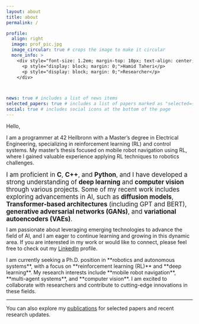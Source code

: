 ```yaml
---
layout: about
title: about
permalink: /

profile:
  align: right
  image: prof_pic.jpg
  image_circular: true # crops the image to make it circular
  more_info: >
    <div style="font-size: 1.2em; margin-top: 10px; text-align: center;">
      <p style="display: block; margin: 0;">Hamid Taheri</p>
      <p style="display: block; margin: 0;">Researcher</p>
    </div>



news: true # includes a list of news items
selected_papers: true # includes a list of papers marked as "selected={true}"
social: true # includes social icons at the bottom of the page
---
```


Hello,

I am a programmer at 42 Heilbronn with a Master’s degree in Electrical Engineering, specializing in reinforcement learning (RL) and control systems. My master’s thesis focused on mobile robot navigation using RL, where I gained valuable experience applying RL techniques to robotics challenges.

<div style="font-size: 1.2em; margin-top: 10px;">
  I am proficient in <strong>C</strong>, <strong>C++</strong>, and <strong>Python</strong>, and I have developed a strong understanding of <strong>deep learning</strong> and <strong>computer vision</strong> through various projects. Some of my recent work includes exploring advancements in AI, such as <strong>diffusion models</strong>, <strong>Transformer-based architectures</strong> (including GPT and BERT), <strong>generative adversarial networks (GANs)</strong>, and <strong>variational autoencoders (VAEs)</strong>.
</div>
<p style="margin-top: 10px;">
  I am passionate about leveraging emerging technologies to advance the field of AI, and I am eager to continue learning and growing in this dynamic area. If you are interested in my work or would like to connect, please feel free to check out my <a href="https://www.linkedin.com/in/hamiid-taheri" target="_blank">LinkedIn</a> profile.
</p>
<div style="margin-top: 10px;">
  I am currently seeking a Ph.D. position in **robotics and autonomous systems**, with a focus on **reinforcement learning (RL)** and **deep learning**. My research interests include **mobile robot navigation**, **multi-agent systems**, and **computer vision**. I am excited to collaborate with researchers and contribute to cutting-edge innovations in these fields.
</div>

---

<!-- For inquiries, you can contact me at taheri.hamiid@gmail.com.

Stay connected through my social media profiles:

- [LinkedIn](https://linkedin.com/in/hamiid-taheri)
- [GitHub](https://github.com/hamidthri)
- [Google Scholar](https://scholar.google.com/citations?user=lsBUB9QAAAAJ&hl=en) -->

You can also explore my [publications](https://hamidthri.github.io/publications/) for selected papers and recent research updates.

